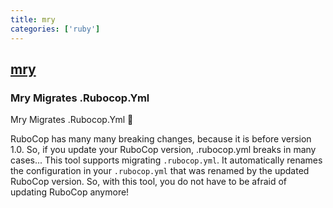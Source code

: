 ```yaml
---
title: mry
categories: ['ruby']
---
```

## [mry](https://github.com/pocke/mry)

### Mry Migrates .Rubocop.Yml


Mry Migrates .Rubocop.Yml :muscle:


RuboCop has many many breaking changes, because it is before version 1.0.
So, if you update your RuboCop version, .rubocop.yml breaks in many cases...
This tool supports migrating `.rubocop.yml`. It automatically renames the configuration in your `.rubocop.yml` that was renamed by the updated RuboCop version. So, with this tool, you do not have to be afraid of updating RuboCop anymore!
